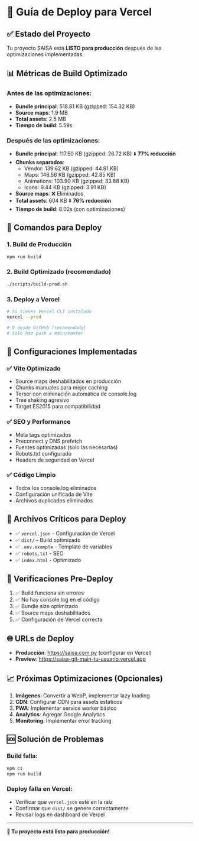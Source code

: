 # 🚀 Guía de Deploy para Vercel

## ✅ Estado del Proyecto

Tu proyecto SAISA está **LISTO para producción** después de las optimizaciones implementadas.

## 📊 Métricas de Build Optimizado

### Antes de las optimizaciones:
- **Bundle principal**: 518.81 KB (gzipped: 154.32 KB)
- **Source maps**: 1.9 MB
- **Total assets**: 2.5 MB
- **Tiempo de build**: 5.59s

### Después de las optimizaciones:
- **Bundle principal**: 117.50 KB (gzipped: 26.72 KB) ⬇️ **77% reducción**
- **Chunks separados**: 
  - Vendor: 139.62 KB (gzipped: 44.81 KB)
  - Maps: 148.56 KB (gzipped: 42.85 KB)
  - Animations: 103.90 KB (gzipped: 33.88 KB)
  - Icons: 9.44 KB (gzipped: 3.91 KB)
- **Source maps**: ❌ Eliminados
- **Total assets**: 604 KB ⬇️ **76% reducción**
- **Tiempo de build**: 8.02s (con optimizaciones)

## 🎯 Comandos para Deploy

### 1. Build de Producción
```bash
npm run build
```

### 2. Build Optimizado (recomendado)
```bash
./scripts/build-prod.sh
```

### 3. Deploy a Vercel
```bash
# Si tienes Vercel CLI instalado
vercel --prod

# O desde GitHub (recomendado)
# Solo haz push a main/master
```

## 🔧 Configuraciones Implementadas

### ✅ Vite Optimizado
- Source maps deshabilitados en producción
- Chunks manuales para mejor caching
- Terser con eliminación automática de console.log
- Tree shaking agresivo
- Target ES2015 para compatibilidad

### ✅ SEO y Performance
- Meta tags optimizados
- Preconnect y DNS prefetch
- Fuentes optimizadas (solo las necesarias)
- Robots.txt configurado
- Headers de seguridad en Vercel

### ✅ Código Limpio
- Todos los console.log eliminados
- Configuración unificada de Vite
- Archivos duplicados eliminados

## 📁 Archivos Críticos para Deploy

- ✅ `vercel.json` - Configuración de Vercel
- ✅ `dist/` - Build optimizado
- ✅ `.env.example` - Template de variables
- ✅ `robots.txt` - SEO
- ✅ `index.html` - Optimizado

## 🚨 Verificaciones Pre-Deploy

1. ✅ Build funciona sin errores
2. ✅ No hay console.log en el código
3. ✅ Bundle size optimizado
4. ✅ Source maps deshabilitados
5. ✅ Configuración de Vercel correcta

## 🌐 URLs de Deploy

- **Producción**: https://saisa.com.py (configurar en Vercel)
- **Preview**: https://saisa-git-main-tu-usuario.vercel.app

## 📈 Próximas Optimizaciones (Opcionales)

1. **Imágenes**: Convertir a WebP, implementar lazy loading
2. **CDN**: Configurar CDN para assets estáticos
3. **PWA**: Implementar service worker básico
4. **Analytics**: Agregar Google Analytics
5. **Monitoring**: Implementar error tracking

## 🆘 Solución de Problemas

### Build falla:
```bash
npm ci
npm run build
```

### Deploy falla en Vercel:
- Verificar que `vercel.json` esté en la raíz
- Confirmar que `dist/` se genere correctamente
- Revisar logs en dashboard de Vercel

---

**🎉 Tu proyecto está listo para producción!**
